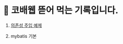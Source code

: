 # 🚀 코배웹 뜯어 먹는 기록입니다.

1. [의존성 주입 예제](https://github.com/sonchanwoo/TIL/tree/main/resources/DI_ex.md)

2. mybatis 기본